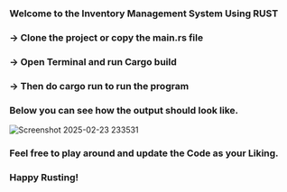### Welcome to the Inventory Management System Using RUST

### -> Clone the project or copy the main.rs file 

### -> Open Terminal and run Cargo build

### -> Then do cargo run to run the program

### Below you can see how the output should look like.


![Screenshot 2025-02-23 233531](https://github.com/user-attachments/assets/86b65b99-2394-4cf2-a1e9-e435dcc7cf66)

### Feel free to play around and update the Code as your Liking.

### Happy Rusting!
